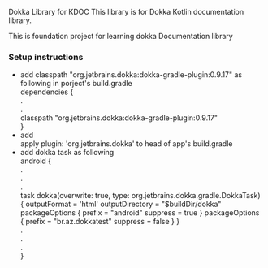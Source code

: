  Dokka Library for KDOC
 This library is for Dokka Kotlin documentation library.
 
 This is foundation project for learning dokka Documentation library

<h3> Setup instructions</h3>
 <ul>
  <li>
 add  classpath "org.jetbrains.dokka:dokka-gradle-plugin:0.9.17" as following in porject's build.gradle
   </br>
 dependencies { </br>
        . </br>
        . </br>
        classpath "org.jetbrains.dokka:dokka-gradle-plugin:0.9.17" </br>
    }  
 </li>
  <li> 
 add    </br>
apply plugin: 'org.jetbrains.dokka' to head of app's build.gradle
 </li>
  <li> 
   add dokka task as following   
</br>
   android {   </br>
   .   </br>
   .   </br>
   .   </br>
task dokka(overwrite: true, type: org.jetbrains.dokka.gradle.DokkaTask) {
        outputFormat = 'html'
        outputDirectory = "$buildDir/dokka"
        packageOptions {
            prefix = "android"
            suppress = true
        }
        packageOptions {
            prefix = "br.az.dokkatest"
            suppress = false
         }
    }   </br>
   .   </br>
   .   </br>
   .   </br>
   }   </br>
 </li>
 </ul> 

    
